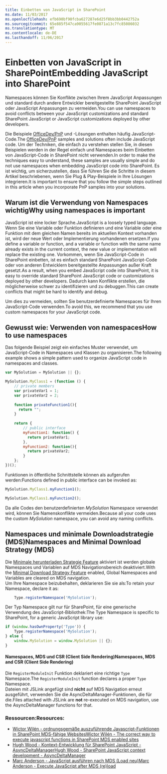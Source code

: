 ```yaml
---
title: Einbetten von JavaScript in SharePoint
ms.date: 11/03/2017
ms.openlocfilehash: efb690bf90fcba627287e6d25f8bb3bb0442752a
ms.sourcegitcommit: 65e885f547ca9055617fe0871a13c7fc85086032
ms.translationtype: MT
ms.contentlocale: de-DE
ms.lasthandoff: 11/06/2017
---
```

# <a name="embedding-javascript-into-sharepoint"></a><span data-ttu-id="9dca1-102">Einbetten von JavaScript in SharePoint</span><span class="sxs-lookup"><span data-stu-id="9dca1-102">Embedding JavaScript into SharePoint</span></span>

<span data-ttu-id="9dca1-103">Namespaces können Sie Konflikte zwischen Ihrem JavaScript Anpassungen und standard durch andere Entwickler bereitgestellte SharePoint JavaScript oder JavaScript Anpassungen zu vermeiden.</span><span class="sxs-lookup"><span data-stu-id="9dca1-103">You can use namespaces to avoid conflicts between your JavaScript customizations and standard SharePoint JavaScript or JavaScript customizations deployed by other developers.</span></span> 

<span data-ttu-id="9dca1-104">Die Beispiele [OfficeDev/PnP](https://github.com/SharePoint/PnP/) und -Lösungen enthalten häufig JavaScript-Code.</span><span class="sxs-lookup"><span data-stu-id="9dca1-104">The [OfficeDev/PnP](https://github.com/SharePoint/PnP/) samples and solutions often include JavaScript code.</span></span> <span data-ttu-id="9dca1-105">Um der Techniken, die einfach zu verstehen stellen Sie, in diesen Beispielen werden in der Regel einfach und Namespaces beim Einbetten von JavaScript-Code in SharePoint nicht verwenden.</span><span class="sxs-lookup"><span data-stu-id="9dca1-105">In order to make the techniques easy to understand, these samples are usually simple and do not use namespaces when embedding JavaScript code into SharePoint.</span></span> <span data-ttu-id="9dca1-106">Es ist wichtig, um sicherzustellen, dass Sie führen Sie die Schritte in diesem Artikel beschriebenen, wenn Sie Plug & Play-Beispiele in Ihre Lösungen integrieren.</span><span class="sxs-lookup"><span data-stu-id="9dca1-106">It is important to ensure that you follow the simple steps outlined in this article when you incorporate PnP samples into your solutions.</span></span>

## <a name="why-using-namespaces-is-important"></a><span data-ttu-id="9dca1-107">Warum ist die Verwendung von Namespaces wichtig</span><span class="sxs-lookup"><span data-stu-id="9dca1-107">Why using namespaces is important</span></span>
<span data-ttu-id="9dca1-108"><a name="sectionSection0"> </a></span><span class="sxs-lookup"><span data-stu-id="9dca1-108"></span></span>

<span data-ttu-id="9dca1-109">JavaScript ist eine locker Sprache.</span><span class="sxs-lookup"><span data-stu-id="9dca1-109">JavaScript is a loosely typed language.</span></span> <span data-ttu-id="9dca1-110">Wenn Sie eine Variable oder Funktion definieren und eine Variable oder eine Funktion mit dem gleichen Namen bereits im aktuellen Kontext vorhanden ist, wird der neue Wert oder Implementierung vorhandenen ersetzen.</span><span class="sxs-lookup"><span data-stu-id="9dca1-110">If you define a variable or function, and a variable or function with the same name already exists in the current context, the new value or implementation will replace the existing one.</span></span>
<span data-ttu-id="9dca1-111">Vorkommen, wenn Sie JavaScript-Code in SharePoint einbetten, ist es einfach standard SharePoint JavaScript-Code oder von anderen Entwicklern bereitgestellte Anpassungen außer Kraft gesetzt.</span><span class="sxs-lookup"><span data-stu-id="9dca1-111">As a result, when you embed JavaScript code into SharePoint, it is easy to override standard SharePoint JavaScript code or customizations deployed by other developers.</span></span>
<span data-ttu-id="9dca1-112">Dadurch kann Konflikte erstellen, die möglicherweise schwer zu identifizieren und zu debuggen.</span><span class="sxs-lookup"><span data-stu-id="9dca1-112">This can create conflicts that might be hard to identify and debug.</span></span>

<span data-ttu-id="9dca1-113">Um dies zu vermeiden, sollten Sie benutzerdefinierte Namespaces für Ihren JavaScript-Code verwenden.</span><span class="sxs-lookup"><span data-stu-id="9dca1-113">To avoid this, we recommend that you use custom namespaces for your JavaScript code.</span></span>

## <a name="how-to-use-namespaces"></a><span data-ttu-id="9dca1-114">Gewusst wie: Verwenden von namespaces</span><span class="sxs-lookup"><span data-stu-id="9dca1-114">How to use namespaces</span></span>
<span data-ttu-id="9dca1-115"><a name="sectionSection1"> </a></span><span class="sxs-lookup"><span data-stu-id="9dca1-115"></span></span>

<span data-ttu-id="9dca1-116">Das folgende Beispiel zeigt ein einfaches Muster verwendet, um JavaScript-Code in Namespaces und Klassen zu organisieren.</span><span class="sxs-lookup"><span data-stu-id="9dca1-116">The following example shows a simple pattern used to organize JavaScript code in namespaces and classes.</span></span>

```JavaScript
var MySolution = MySolution || {};

MySolution.MyClass1 = (function () {
    // private members
    var privateVar1 = 1;
    var privateVar2 = 2;
    
    function privateFunction1(){
      return "";
    }
    
    return {
        // public interface
        myFunction1: function() {
          return privateVar1;
        },
        myFunction2: function(){
          return privateVar2;
        }
    };
})();
```

<span data-ttu-id="9dca1-117">Funktionen in öffentliche Schnittstelle können als aufgerufen werden:</span><span class="sxs-lookup"><span data-stu-id="9dca1-117">Functions defined in public interface can be invoked as:</span></span>

```JavaScript
MySolution.MyClass1.myFunction1();

MySolution.MyClass1.myFunction2();
```

<span data-ttu-id="9dca1-118">Da alle Codes den benutzerdefinierten *MySolution* Namespace verwendet wird, können Sie Namenskonflikte vermeiden.</span><span class="sxs-lookup"><span data-stu-id="9dca1-118">Because all your code uses the custom *MySolution* namespace, you can avoid any naming conflicts.</span></span>

## <a name="namespaces-and-minimal-download-strategy-mds"></a><span data-ttu-id="9dca1-119">Namespaces und minimale Downloadstrategie (MDS)</span><span class="sxs-lookup"><span data-stu-id="9dca1-119">Namespaces and Minimal Download Strategy (MDS)</span></span>

<span data-ttu-id="9dca1-120">Die [Minimale herunterladen Strategie Feature](https://msdn.microsoft.com/en-us/library/office/dn456544.aspx) aktiviert ist werden globale Namespaces und Variablen auf MDS Navigationsbereich deaktiviert.</span><span class="sxs-lookup"><span data-stu-id="9dca1-120">With the [Minimal Download Strategy Feature](https://msdn.microsoft.com/en-us/library/office/dn456544.aspx) enabled, Global Namespaces and Variables are cleared on MDS navigation.</span></span>   
<span data-ttu-id="9dca1-121">Um Ihre Namespace beizubehalten, deklarieren Sie sie als:</span><span class="sxs-lookup"><span data-stu-id="9dca1-121">To retain your Namespace, declare it as:</span></span>

```JavaScript
    Type.registerNamespace('MySolution');
```

<span data-ttu-id="9dca1-122">Der Typ Namespace gilt nur für SharePoint, für eine generische Verwendung des JavaScript-Bibliothek:</span><span class="sxs-lookup"><span data-stu-id="9dca1-122">The Type Namespace is specific to SharePoint,  for a generic JavaScript library use:</span></span>

```JavaScript
if (window.hasOwnProperty('Type')) {
    Type.registerNamespace('MySolution');
} else {
    window.MySolution = window.MySolution || {};
}
```

#### <a name="namespaces-mds-and-csr-client-side-rendering"></a><span data-ttu-id="9dca1-123">Namespaces, MDS und CSR (Client Side Rendering)</span><span class="sxs-lookup"><span data-stu-id="9dca1-123">Namespaces, MDS and CSR (Client Side Rendering)</span></span>

<span data-ttu-id="9dca1-124">Die ``RegisterModuleInit`` Funktion deklariert eine richtige ``Type`` Namespace.</span><span class="sxs-lookup"><span data-stu-id="9dca1-124">The ``RegisterModuleInit`` function declares a proper ``Type`` Namespace.</span></span>  
<span data-ttu-id="9dca1-125">Dateien mit JSLink angefügt sind **nicht** auf MDS Navigation erneut ausgeführt, verwenden Sie die AsyncDeltaManager-Funktionen, die für die.</span><span class="sxs-lookup"><span data-stu-id="9dca1-125">Files attached with JSLink are **not** re-executed on MDS navigation, use the AsyncDeltaManager functions for that.</span></span>

### <a name="resources"></a><span data-ttu-id="9dca1-126">Ressourcen:</span><span class="sxs-lookup"><span data-stu-id="9dca1-126">Resources:</span></span>

* [<span data-ttu-id="9dca1-127">Wictor Wilén - ordnungsgemäße auszuführende Javascript-Funktionen in SharePoint MDS-fähige Websites</span><span class="sxs-lookup"><span data-stu-id="9dca1-127">Wictor Wilén - The correct way to execute javascript functions in SharePoint MDS enabled sites</span></span>](http://www.wictorwilen.se/the-correct-way-to-execute-javascript-functions-in-sharepoint-2013-mds-enabled-sites)
* [<span data-ttu-id="9dca1-128">Hugh Wood - Kontext-Entwicklung für SharePoint JavaScript - AsyncDeltaManager</span><span class="sxs-lookup"><span data-stu-id="9dca1-128">Hugh Wood - SharePoint JavaScript context development - AsyncDeltaManager</span></span>](https://www.spcaf.com/blog/sharepoint-javascript-context-development-part-4-the-way-of-the-async-delta-manager/)
* [<span data-ttu-id="9dca1-129">Marc Anderson - JavaScript ausführen nach MDS (Load neu)</span><span class="sxs-lookup"><span data-stu-id="9dca1-129">Marc Anderson - Execute JavaScript after MDS (re)load</span></span>](http://blog.symprogress.com/2013/09/sharepoint-2013-execute-javascript-function-after-mds-load/)
